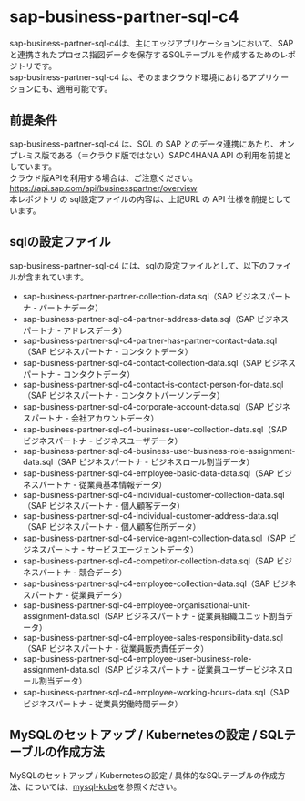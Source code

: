 # sap-business-partner-sql-c4

sap-business-partner-sql-c4は、主にエッジアプリケーションにおいて、SAPと連携されたプロセス指図データを保存するSQLテーブルを作成するためのレポジトリです。  
sap-business-partner-sql-c4 は、そのままクラウド環境におけるアプリケーションにも、適用可能です。  

## 前提条件  
sap-business-partner-sql-c4 は、SQL の SAP とのデータ連携にあたり、オンプレミス版である（＝クラウド版ではない）SAPC4HANA API の利用を前提としています。  
クラウド版APIを利用する場合は、ご注意ください。  
https://api.sap.com/api/businesspartner/overview  
本レポジトリ の sql設定ファイルの内容は、上記URL の API 仕様を前提としています。  

## sqlの設定ファイル

sap-business-partner-sql-c4 には、sqlの設定ファイルとして、以下のファイルが含まれています。  

* sap-business-partner-partner-collection-data.sql（SAP ビジネスパートナ - パートナデータ）
* sap-business-partner-sql-c4-partner-address-data.sql（SAP ビジネスパートナ - アドレスデータ） 
* sap-business-partner-sql-c4-partner-has-partner-contact-data.sql（SAP ビジネスパートナ - コンタクトデータ） 
* sap-business-partner-sql-c4-contact-collection-data.sql（SAP ビジネスパートナ - コンタクトデータ） 
* sap-business-partner-sql-c4-contact-is-contact-person-for-data.sql（SAP ビジネスパートナ - コンタクトパーソンデータ） 
* sap-business-partner-sql-c4-corporate-account-data.sql（SAP ビジネスパートナ - 会社アカウントデータ） 
* sap-business-partner-sql-c4-business-user-collection-data.sql（SAP ビジネスパートナ - ビジネスユーザデータ） 
* sap-business-partner-sql-c4-business-user-business-role-assignment-data.sql（SAP ビジネスパートナ - ビジネスロール割当データ） 
* sap-business-partner-sql-c4-employee-basic-data-data.sql（SAP ビジネスパートナ - 従業員基本情報データ） 
* sap-business-partner-sql-c4-individual-customer-collection-data.sql（SAP ビジネスパートナ - 個人顧客データ） 
* sap-business-partner-sql-c4-individual-customer-address-data.sql（SAP ビジネスパートナ - 個人顧客住所データ） 
* sap-business-partner-sql-c4-service-agent-collection-data.sql（SAP ビジネスパートナ - サービスエージェントデータ） 
* sap-business-partner-sql-c4-competitor-collection-data.sql（SAP ビジネスパートナ - 競合データ） 
* sap-business-partner-sql-c4-employee-collection-data.sql（SAP ビジネスパートナ - 従業員データ） 
* sap-business-partner-sql-c4-employee-organisational-unit-assignment-data.sql（SAP ビジネスパートナ - 従業員組織ユニット割当データ） 
* sap-business-partner-sql-c4-employee-sales-responsibility-data.sql（SAP ビジネスパートナ - 従業員販売責任データ） 
* sap-business-partner-sql-c4-employee-user-business-role-assignment-data.sql（SAP ビジネスパートナ -  従業員ユーザービジネスロール割当データ） 
* sap-business-partner-sql-c4-employee-working-hours-data.sql（SAP ビジネスパートナ - 従業員労働時間データ） 


## MySQLのセットアップ / Kubernetesの設定 / SQLテーブルの作成方法  

MySQLのセットアップ / Kubernetesの設定 / 具体的なSQLテーブルの作成方法、については、[mysql-kube](https://github.com/latonaio/mysql-kube)を参照ください。  